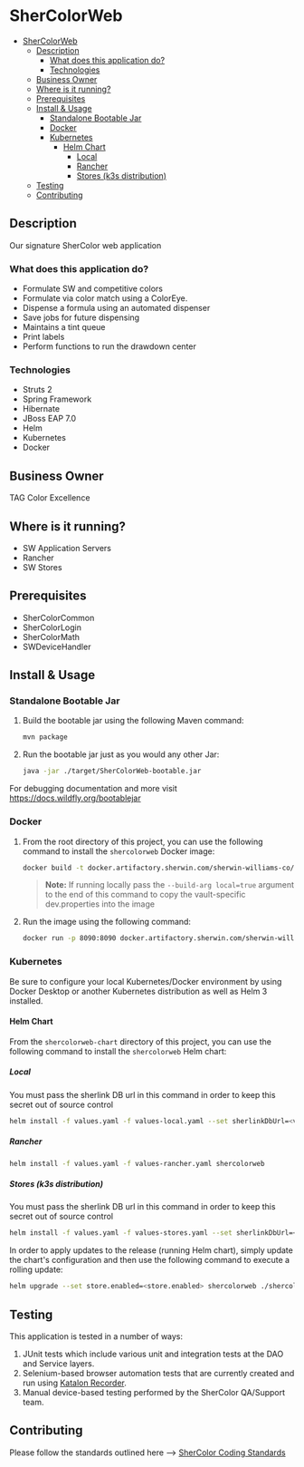 # SherColorWeb
<!-- TOC -->
* [SherColorWeb](#shercolorweb)
  * [Description](#description)
    * [What does this application do?](#what-does-this-application-do)
    * [Technologies](#technologies)
  * [Business Owner](#business-owner)
  * [Where is it running?](#where-is-it-running)
  * [Prerequisites](#prerequisites)
  * [Install & Usage](#install--usage)
    * [Standalone Bootable Jar](#standalone-bootable-jar)
    * [Docker](#docker)
    * [Kubernetes](#kubernetes)
      * [Helm Chart](#helm-chart)
        * [Local](#local)
        * [Rancher](#rancher)
        * [Stores (k3s distribution)](#stores--k3s-distribution-)
  * [Testing](#testing)
  * [Contributing](#contributing)
<!-- TOC -->

## Description
Our signature SherColor web application
### What does this application do?
- Formulate SW and competitive colors  
- Formulate via color match using a ColorEye.  
- Dispense a formula using an automated dispenser  
- Save jobs for future dispensing  
- Maintains a tint queue  
- Print labels  
- Perform functions to run the drawdown center  
### Technologies
- Struts 2
- Spring Framework
- Hibernate
- JBoss EAP 7.0
- Helm
- Kubernetes
- Docker
## Business Owner
TAG Color Excellence
## Where is it running?
- SW Application Servers
- Rancher
- SW Stores
## Prerequisites
- SherColorCommon
- SherColorLogin
- SherColorMath
- SWDeviceHandler

## Install & Usage
### Standalone Bootable Jar
1. Build the bootable jar using the following Maven command:

    ```sh
    mvn package
    ```
2. Run the bootable jar just as you would any other Jar:
    ```sh
    java -jar ./target/SherColorWeb-bootable.jar
    ```
For debugging documentation and more visit https://docs.wildfly.org/bootablejar 

### Docker
1. From the root directory of this project, you can use the following command to install the `shercolorweb` Docker image:
    ```sh
    docker build -t docker.artifactory.sherwin.com/sherwin-williams-co/colorex-shercolorweb:<version> .
    ```
    > **Note:** If running locally pass the `--build-arg local=true` argument to the end of this command to copy the vault-specific dev.properties into the image

2. Run the image using the following command:
    ```sh
    docker run -p 8090:8090 docker.artifactory.sherwin.com/sherwin-williams-co/colorex-shercolorweb:<version>
    ```
### Kubernetes
Be sure to configure your local Kubernetes/Docker environment by using Docker Desktop or another Kubernetes distribution as well as Helm 3 installed.

#### Helm Chart

From the `shercolorweb-chart` directory of this project, you can use the following command to install the `shercolorweb` Helm chart:
##### Local
You must pass the sherlink DB url in this command in order to keep this secret out of source control
```sh
helm install -f values.yaml -f values-local.yaml --set sherlinkDbUrl=<value> shercolorweb
```
##### Rancher
```sh
helm install -f values.yaml -f values-rancher.yaml shercolorweb
```
##### Stores (k3s distribution)
You must pass the sherlink DB url in this command in order to keep this secret out of source control
```sh
helm install -f values.yaml -f values-stores.yaml --set sherlinkDbUrl=<value> shercolorweb
```
In order to apply updates to the release (running Helm chart), simply update the chart's configuration and then use the following command to execute a rolling update:
```sh
helm upgrade --set store.enabled=<store.enabled> shercolorweb ./shercolorweb-chart
```

## Testing
This application is tested in a number of ways:
1. JUnit tests which include various unit and integration tests at the DAO and Service layers.
2. Selenium-based browser automation tests that are currently created and run using [Katalon Recorder](https://www.katalon.com/katalon-recorder-ide/).
3. Manual device-based testing performed by the SherColor QA/Support team.

## Contributing
Please follow the standards outlined here --> [SherColor Coding Standards](https://swcompany.sharepoint.com/:u:/s/SherColor/EaJ93isLmexBtO0HDeVBuXcBwQ38ia_C7svG2nv3x19Wlg?e=uZZi3A)
